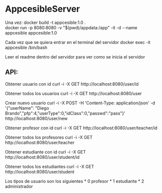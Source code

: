 # AppcesibleServer

Una vez:
    docker build -t appcesible:1.0 .   
    docker run -p 8080:8080 -v "$(pwd)/appdata:/app" -it -d --name appcesible appcesible:1.0

Cada vez que se quiera entrar en el terminal del servidor
    docker exec -it appcesible /bin/bash

Leer el readme dentro del servidor para ver como se inicia el servidor

## API:
Obtener usuario con id
    curl -i -X GET http://localhost:8080/user/id

Obtener todos los usuarios
    curl -i -X GET http://localhost:8080/user

Crear nuevo usuario
    curl -i -X POST -H 'Content-Type: application/json' -d '{"userName": "Diego Brando","pfp":4,"userType":0,"idClass":0,"passwd":"pass"}' http://localhost:8080/user/new

Obtener profesor con id
    curl -i -X GET http://localhost:8080/user/teacher/id

Obtener todos los profesores
    curl -i -X GET http://localhost:8080/user/teacher

Obtener estudiante con id
    curl -i -X GET http://localhost:8080/user/student/id

Obtener todos los estudiantes
    curl -i -X GET http://localhost:8080/user/student

Los tipos de usuario son los siguientes
    * 0 profesor
    * 1 estudiante
    * 2 administrador
